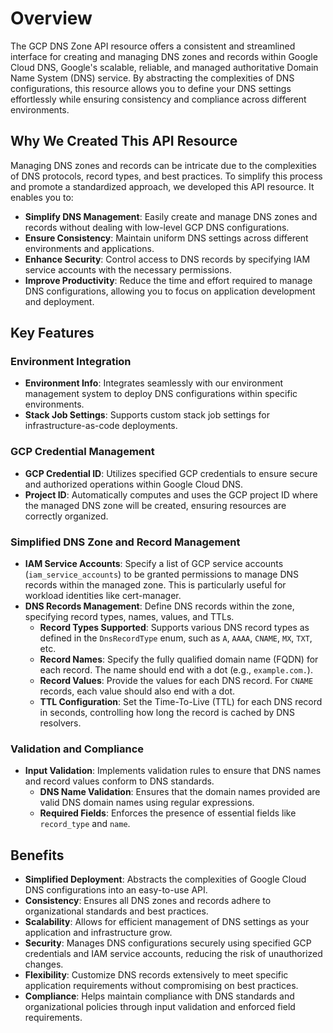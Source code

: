 # Overview

The GCP DNS Zone API resource offers a consistent and streamlined interface for creating and managing DNS zones and records within Google Cloud DNS, Google's scalable, reliable, and managed authoritative Domain Name System (DNS) service. By abstracting the complexities of DNS configurations, this resource allows you to define your DNS settings effortlessly while ensuring consistency and compliance across different environments.

## Why We Created This API Resource

Managing DNS zones and records can be intricate due to the complexities of DNS protocols, record types, and best practices. To simplify this process and promote a standardized approach, we developed this API resource. It enables you to:

- **Simplify DNS Management**: Easily create and manage DNS zones and records without dealing with low-level GCP DNS configurations.
- **Ensure Consistency**: Maintain uniform DNS settings across different environments and applications.
- **Enhance Security**: Control access to DNS records by specifying IAM service accounts with the necessary permissions.
- **Improve Productivity**: Reduce the time and effort required to manage DNS configurations, allowing you to focus on application development and deployment.

## Key Features

### Environment Integration

- **Environment Info**: Integrates seamlessly with our environment management system to deploy DNS configurations within specific environments.
- **Stack Job Settings**: Supports custom stack job settings for infrastructure-as-code deployments.

### GCP Credential Management

- **GCP Credential ID**: Utilizes specified GCP credentials to ensure secure and authorized operations within Google Cloud DNS.
- **Project ID**: Automatically computes and uses the GCP project ID where the managed DNS zone will be created, ensuring resources are correctly organized.

### Simplified DNS Zone and Record Management

- **IAM Service Accounts**: Specify a list of GCP service accounts (`iam_service_accounts`) to be granted permissions to manage DNS records within the managed zone. This is particularly useful for workload identities like cert-manager.
- **DNS Records Management**: Define DNS records within the zone, specifying record types, names, values, and TTLs.
    - **Record Types Supported**: Supports various DNS record types as defined in the `DnsRecordType` enum, such as `A`, `AAAA`, `CNAME`, `MX`, `TXT`, etc.
    - **Record Names**: Specify the fully qualified domain name (FQDN) for each record. The name should end with a dot (e.g., `example.com.`).
    - **Record Values**: Provide the values for each DNS record. For `CNAME` records, each value should also end with a dot.
    - **TTL Configuration**: Set the Time-To-Live (TTL) for each DNS record in seconds, controlling how long the record is cached by DNS resolvers.

### Validation and Compliance

- **Input Validation**: Implements validation rules to ensure that DNS names and record values conform to DNS standards.
    - **DNS Name Validation**: Ensures that the domain names provided are valid DNS domain names using regular expressions.
    - **Required Fields**: Enforces the presence of essential fields like `record_type` and `name`.

## Benefits

- **Simplified Deployment**: Abstracts the complexities of Google Cloud DNS configurations into an easy-to-use API.
- **Consistency**: Ensures all DNS zones and records adhere to organizational standards and best practices.
- **Scalability**: Allows for efficient management of DNS settings as your application and infrastructure grow.
- **Security**: Manages DNS configurations securely using specified GCP credentials and IAM service accounts, reducing the risk of unauthorized changes.
- **Flexibility**: Customize DNS records extensively to meet specific application requirements without compromising on best practices.
- **Compliance**: Helps maintain compliance with DNS standards and organizational policies through input validation and enforced field requirements.
